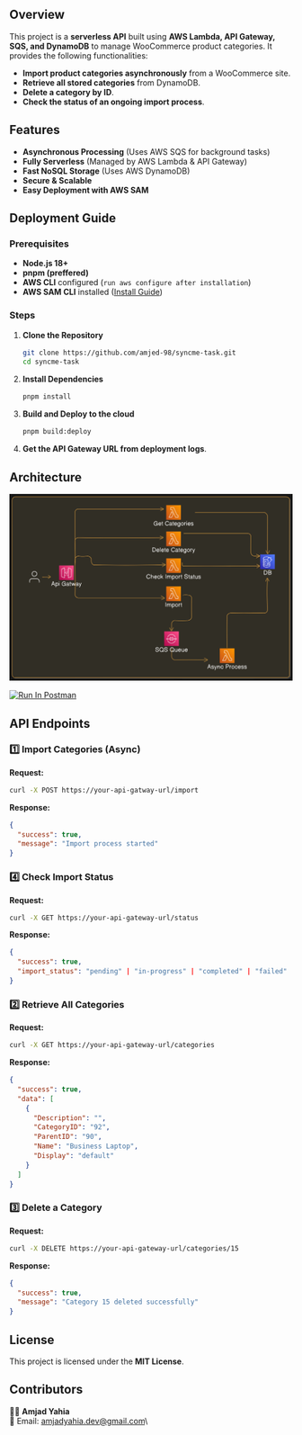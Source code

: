 ## Overview

This project is a **serverless API** built using **AWS Lambda, API Gateway, SQS, and DynamoDB** to manage WooCommerce product categories. It provides the following functionalities:

- **Import product categories asynchronously** from a WooCommerce site.
- **Retrieve all stored categories** from DynamoDB.
- **Delete a category by ID**.
- **Check the status of an ongoing import process**.

## Features

- **Asynchronous Processing** (Uses AWS SQS for background tasks)
- **Fully Serverless** (Managed by AWS Lambda & API Gateway)
- **Fast NoSQL Storage** (Uses AWS DynamoDB)
- **Secure & Scalable**
- **Easy Deployment with AWS SAM**

## Deployment Guide

### Prerequisites

- **Node.js 18+**
- **pnpm (preffered)**
- **AWS CLI** configured (`run aws configure after installation`)
- **AWS SAM CLI** installed ([Install Guide](https://docs.aws.amazon.com/serverless-application-model/latest/developerguide/install-sam-cli.html))

### Steps

1. **Clone the Repository**
   ```bash
   git clone https://github.com/amjed-98/syncme-task.git
   cd syncme-task
   ```
2. **Install Dependencies**
   ```bash
   pnpm install
   ```
3. **Build and Deploy to the cloud**
   ```bash
   pnpm build:deploy
   ```
4. **Get the API Gateway URL from deployment logs**.

## Architecture

![Architecture Diagram](diagram.png)

[<img src="https://run.pstmn.io/button.svg" alt="Run In Postman" style="width: 128px; height: 32px;">](https://app.getpostman.com/run-collection/22871956-79dcb30d-c13e-4fa8-a482-6f4a930a5e9e?action=collection%2Ffork&source=rip_markdown&collection-url=entityId%3D22871956-79dcb30d-c13e-4fa8-a482-6f4a930a5e9e%26entityType%3Dcollection%26workspaceId%3D15013a68-0290-4731-bf05-294e304b14e1#?env%5Bsyncme-prod%5D=W3sia2V5IjoiYXBpLXVybCIsInZhbHVlIjoiaHR0cHM6Ly83c3ZsdzBkajUyLmV4ZWN1dGUtYXBpLnVzLWVhc3QtMS5hbWF6b25hd3MuY29tL1Byb2QiLCJlbmFibGVkIjp0cnVlLCJ0eXBlIjoiZGVmYXVsdCIsInNlc3Npb25WYWx1ZSI6Imh0dHBzOi8vN3N2bHcwZGo1Mi5leGVjdXRlLWFwaS51cy1lYXN0LTEuYW1hem9uYXdzLmNvbS9Qcm9kIiwiY29tcGxldGVTZXNzaW9uVmFsdWUiOiJodHRwczovLzdzdmx3MGRqNTIuZXhlY3V0ZS1hcGkudXMtZWFzdC0xLmFtYXpvbmF3cy5jb20vUHJvZCIsInNlc3Npb25JbmRleCI6MH1d)

## API Endpoints

### 1️⃣ Import Categories (Async)

**Request:**

```bash
curl -X POST https://your-api-gatway-url/import
```

**Response:**

```json
{
  "success": true,
  "message": "Import process started"
}
```

### 4️⃣ Check Import Status

**Request:**

```bash
curl -X GET https://your-api-gateway-url/status
```

**Response:**

```json
{
  "success": true,
  "import_status": "pending" | "in-progress" | "completed" | "failed"
}
```

### 2️⃣ Retrieve All Categories

**Request:**

```bash
curl -X GET https://your-api-gateway-url/categories
```

**Response:**

```json
{
  "success": true,
  "data": [
    {
      "Description": "",
      "CategoryID": "92",
      "ParentID": "90",
      "Name": "Business Laptop",
      "Display": "default"
    }
  ]
}
```

### 3️⃣ Delete a Category

**Request:**

```bash
curl -X DELETE https://your-api-gateway-url/categories/15
```

**Response:**

```json
{
  "success": true,
  "message": "Category 15 deleted successfully"
}
```

## License

This project is licensed under the **MIT License**.

## Contributors

👨‍💻 **Amjad Yahia**\
📧 Email: [amjadyahia.dev@gmail.com](mailto:amjadyahia.dev@gmail.com)\
